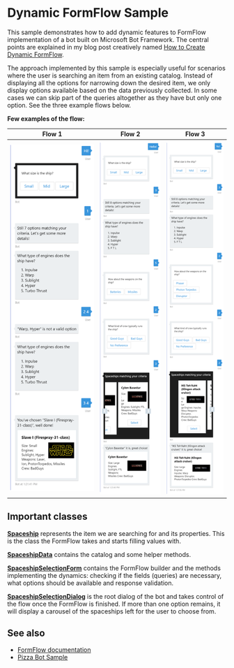 # Dynamic FormFlow Sample #

This sample demonstrates how to add dynamic features to FormFlow implementation
of a bot built on Microsoft Bot Framework. The central points are explained in
my blog post creatively named
[How to Create Dynamic FormFlow](http://tomipaananen.azurewebsites.net/?p=1641).

The approach implemented by this sample is especially useful for scenarios where
the user is searching an item from an existing catalog. Instead of displaying
all the options for narrowing down the desired item, we only display options
available based on the data previously collected. In some cases we can skip part
of the queries altogether as they have but only one option. See the three
example flows below.

**Few examples of the flow:**

| Flow 1 | Flow 2 | Flow 3 |
| ------ | ------ | ------ |
| ![Flow 1](Documentation/Screenshots/Scenario1.png?raw=true) | ![Flow 2](Documentation/Screenshots/Scenario2.png?raw=true) | ![Flow3](Documentation/Screenshots/Scenario3.png?raw=true) |


## Important classes ##

**[Spaceship](/DynamicFormFlowSample/Models/Spaceship.cs)** represents the item
we are searching for and its properties. This is the class the FormFlow takes
and starts filling values with.

**[SpaceshipData](/DynamicFormFlowSample/Data/SpaceshipData.cs)** contains the
catalog and some helper methods.

**[SpaceshipSelectionForm](/DynamicFormFlowSample/Forms/SpaceshipSelectionForm.cs)**
contains the FormFlow builder and the methods implementing the dynamics:
checking if the fields (queries) are necessary, what options should be available
and response validation.

**[SpaceshipSelectionDialog](/DynamicFormFlowSample/Dialogs/SpaceshipSelectionDialog.cs)**
is the root dialog of the bot and takes control of the flow once the FormFlow
is finished. If more than one option remains, it will display a carousel of the
spaceships left for the user to choose from.


## See also ##

* [FormFlow documentation](https://docs.botframework.com/en-us/csharp/builder/sdkreference/forms.html)
* [Pizza Bot Sample](https://github.com/Microsoft/BotBuilder/tree/master/CSharp/Samples/PizzaBot)

